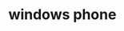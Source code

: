 ---
title: windows phone
layout: collection
permalink: /movilok/windows-phone/
collection: movilokwp
entries_layout: grid
sort_by: date
sort_order: forward
---